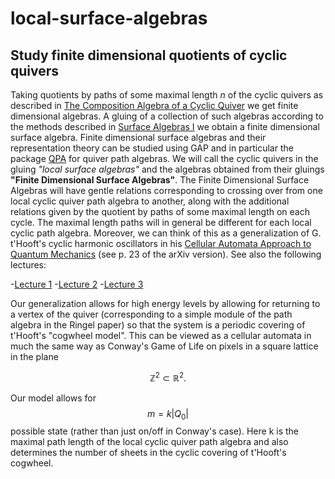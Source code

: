 # local-surface-algebras
Study finite dimensional quotients of cyclic quivers
---
Taking quotients by paths of some maximal length $n$ of the cyclic quivers as described in [The Composition Algebra of a Cyclic Quiver](https://github.com/The-Singularity-Research/loac-surface-algebras/blob/main/15988304.pdf) we get finite dimensional algebras. A gluing
of a collection of such algebras according to the methods described in [Surface Algebras I](https://github.com/The-Singularity-Research/cirq_hybrid_codes/blob/master/Surface_Algebras_I%20(3).pdf) we obtain a finite dimensional surface algebra. Finite dimensional surface algebras and their representation theory can be studied using GAP and in particular the package [QPA](https://www.gap-system.org/Manuals/pkg/qpa/doc/chap0.html#contents) for quiver path algebras. We will call the cyclic quivers in the gluing *"local surface algebras"* and the algebras obtained from their gluings **"Finite Dimensional Surface Algebras"**. The Finite Dimensional Surface Algebras will have gentle relations corresponding to crossing over from one local cyclic quiver path algebra to another, along with the additional relations given by the quotient by paths of some maximal length on each cycle. The maximal length paths will in general be different for each local cyclic path algebra. Moreover, we can think of this as a generalization of G. t'Hooft's cyclic harmonic oscillators in his [Cellular Automata Approach to Quantum Mechanics](https://github.com/The-Singularity-Research/local-surface-algebras/blob/main/1405.1548.pdf) (see p. 23 of the arXiv version). See also the following lectures:

-[Lecture 1](https://www.youtube.com/watch?v=F3hPvusB0ds)
-[Lecture 2](https://www.youtube.com/watch?v=d2R9cbttqBY)
-[Lecture 3](https://www.youtube.com/watch?v=a7xw0p4WfDs)

Our generalization allows for high energy levels by allowing for returning to a vertex of the quiver (corresponding to a simple module of the path algebra in the Ringel paper) so that the system is a periodic covering of t'Hooft's "cogwheel model". This can be viewed as a cellular automata in much the same way as Conway's Game of Life on pixels in a square lattice in the plane 

$$\mathbb{Z}^2 \subset \mathbb{R}^2.$$

Our model allows for $$m = k|Q_0|$$ possible state (rather than just on/off in Conway's case). Here k is the maximal path length of the local cyclic quiver path algebra and also determines the number of sheets in the cyclic covering of t'Hooft's cogwheel. 
